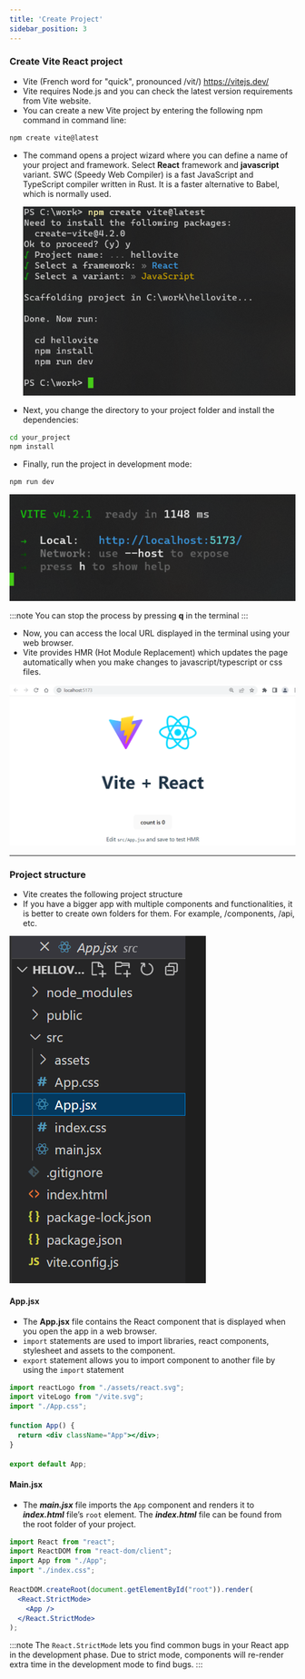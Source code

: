 ```yaml
---
title: 'Create Project'
sidebar_position: 3
---
```

### Create Vite React project
- Vite (French word for "quick", pronounced /vit/) https://vitejs.dev/
- Vite requires Node.js and you can check the latest version requirements from Vite website.
- You can create a new Vite project by entering the following npm command in command line:

```bash
npm create vite@latest
```
- The command opens a project wizard where you can define a name of your project and framework. Select **React** framework and  **javascript** variant. SWC (Speedy Web Compiler) is a fast JavaScript and TypeScript compiler written in Rust. It is a faster alternative to Babel, which is normally used.

  ![Vite project](./img/create_vite1.PNG)

- Next, you change the directory to your project folder and install the dependencies:
```bash
cd your_project
npm install
```
- Finally, run the project in development mode:
```bash
npm run dev
```
![Vite Project](./img/create_vite2.PNG)

:::note
You can stop the process by pressing **q** in the terminal
:::
- Now, you can access the local URL displayed in the terminal using your web browser.
- Vite provides HMR (Hot Module Replacement) which updates the page automatically when you make changes to javascript/typescript or css files.

![Vite Project](./img/vite_browser.PNG)

---
### Project structure

- Vite creates the following project structure
- If you have a bigger app with multiple components and functionalities, it is better to create own folders for them. For example, /components, /api, etc.

![Project structure](./img/vite_project.PNG)

#### App.jsx
- The **App.jsx** file contains the React component that is displayed when you open the app in a web browser.
- `import` statements are used to import libraries, react components, stylesheet and assets to the component.
- `export` statement allows you to import component to another file by using the `import` statement
```jsx title="App.jsx"
import reactLogo from "./assets/react.svg";
import viteLogo from "/vite.svg";
import "./App.css";

function App() {
  return <div className="App"></div>;
}

export default App;
```
#### Main.jsx
- The **_main.jsx_** file imports the `App` component and renders it to **_index.html_** file’s `root` element. The **_index.html_** file can be found from the root folder of your project.

```jsx title="main.jsx"
import React from "react";
import ReactDOM from "react-dom/client";
import App from "./App";
import "./index.css";

ReactDOM.createRoot(document.getElementById("root")).render(
  <React.StrictMode>
    <App />
  </React.StrictMode>
);
```
:::note
The `React.StrictMode` lets you find common bugs in your React app in the development phase. Due to strict mode, components will re-render extra time in the development mode to find bugs.
:::